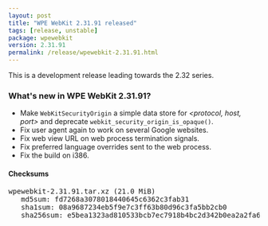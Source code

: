 ```yaml
---
layout: post
title: "WPE WebKit 2.31.91 released"
tags: [release, unstable]
package: wpewebkit
version: 2.31.91
permalink: /release/wpewebkit-2.31.91.html
---
```


This is a development release leading towards the 2.32 series.

### What's new in WPE WebKit 2.31.91?

- Make `WebKitSecurityOrigin` a simple data store for *&lt;protocol, host, port&gt;* and deprecate `webkit_security_origin_is_opaque()`.
- Fix user agent again to work on several Google websites.
- Fix web view URL on web process termination signals.
- Fix preferred language overrides sent to the web process.
- Fix the build on i386.

#### Checksums

<pre>
wpewebkit-2.31.91.tar.xz (21.0 MiB)
   md5sum: fd7268a3078018440645c6362c3fab31
   sha1sum: 08a9687234eb5f9e7c3ff63b80d96c3fa5bb2cb0
   sha256sum: e5bea1323ad810533bcb7ec7918b4bc2d342b0ea2a2fa61a3063cdd019bcd3f0
</pre>
